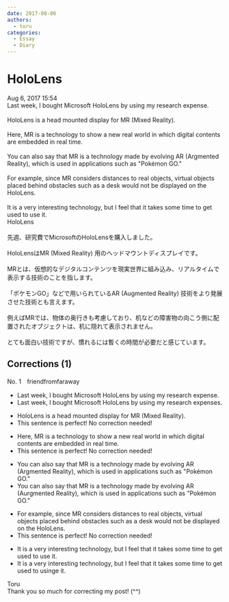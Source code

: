 ```yaml
---
date: 2017-08-06
authors:
  - toru
categories:
  - Essay
  - Diary
---
```


<h1 id="subject_show">HoloLens</h1>
<div class="date">Aug 6, 2017 15:54</div>
<div id="post"><div id="body_show_ori">
Last week, I bought Microsoft HoloLens by using my research expense.<br/><br/>HoloLens is a head mounted display for MR (Mixed Reality).<br/><br/>Here, MR is a technology to show a new real world in which digital contents are embedded in real time.<br/><br/>You can also say that MR is a technology made by evolving AR (Argmented Reality), which is used in applications such as "Pokémon GO."<br/><br/>For example, since MR considers distances to real objects, virtual objects placed behind obstacles such as a desk would not be displayed on the HoloLens.<br/><br/>It is a very interesting technology, but I feel that it takes some time to get used to use it.
</div></div>

<!-- more -->

<div id="post_ja"><div id="body_show_mo">
HoloLens<br/><br/>先週、研究費でMicrosoftのHoloLensを購入しました。<br/><br/>HoloLensはMR (Mixed Reality) 用のヘッドマウントディスプレイです。<br/><br/>MRとは、仮想的なデジタルコンテンツを現実世界に組み込み、リアルタイムで表示する技術のことを指します。<br/><br/>「ポケモンGO」などで用いられているAR (Augmented Reality) 技術をより発展させた技術とも言えます。<br/><br/>例えばMRでは、物体の奥行きも考慮しており、机などの障害物の向こう側に配置されたオブジェクトは、机に隠れて表示されません。<br/><br/>とても面白い技術ですが、慣れるには暫くの時間が必要だと感じています。
</div></div>

## Corrections (1)
<div id="block"><div class="first_name"> No. 1　<span class="just_name">friendfromfaraway</span></div><div id="block2">
<ul class="correction_field">
<li class="incorrect">Last week, I bought Microsoft HoloLens by using my research expense.</li>
<li class="corrected correct">
Last week, I bought Microsoft HoloLens <span class="f_gray"><span class="sline">by </span></span>using my research expense<span class="f_red">s</span>.
</li>
</ul>
<ul class="correction_field">
<li class="incorrect">HoloLens is a head mounted display for MR (Mixed Reality).</li>
<li class="corrected perfect">This sentence is perfect! No correction needed!</li>
</ul>
<ul class="correction_field">
<li class="incorrect">Here, MR is a technology to show a new real world in which digital contents are embedded in real time.</li>
<li class="corrected perfect">This sentence is perfect! No correction needed!</li>
</ul>
<ul class="correction_field">
<li class="incorrect">You can also say that MR is a technology made by evolving AR (Argmented Reality), which is used in applications such as "Pokémon GO."</li>
<li class="corrected correct">
You can also say that MR is a technology made by evolving AR (A<span class="f_red">u</span><span class="f_gray"><span class="sline">r</span></span>gmented Reality), which is used in applications such as "Pokémon GO."
</li>
</ul>
<ul class="correction_field">
<li class="incorrect">For example, since MR considers distances to real objects, virtual objects placed behind obstacles such as a desk would not be displayed on the HoloLens.</li>
<li class="corrected perfect">This sentence is perfect! No correction needed!</li>
</ul>
<ul class="correction_field">
<li class="incorrect">It is a very interesting technology, but I feel that it takes some time to get used to use it.</li>
<li class="corrected correct">
It is a very interesting technology, but I feel that it takes some time to get used to us<span class="f_red">ing</span><span class="f_gray"><span class="sline">e</span></span> it.
</li>
</ul>
</div><div class="name"><span class="just_name">Toru</span><br>
Thank you so much for correcting my post! (^^)
</div>
</div>
